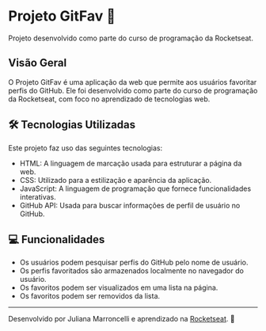 # Projeto GitFav 🌟

Projeto desenvolvido como parte do curso de programação da Rocketseat.

## Visão Geral

O Projeto GitFav é uma aplicação da web que permite aos usuários favoritar perfis do GitHub. Ele foi desenvolvido como parte do curso de programação da Rocketseat, com foco no aprendizado de tecnologias web.

## 🛠️ Tecnologias Utilizadas 

Este projeto faz uso das seguintes tecnologias:

- HTML: A linguagem de marcação usada para estruturar a página da web.
- CSS: Utilizado para a estilização e aparência da aplicação.
- JavaScript: A linguagem de programação que fornece funcionalidades interativas.
- GitHub API: Usada para buscar informações de perfil de usuário no GitHub.

## 💻 Funcionalidades

- Os usuários podem pesquisar perfis do GitHub pelo nome de usuário.
- Os perfis favoritados são armazenados localmente no navegador do usuário.
- Os favoritos podem ser visualizados em uma lista na página.
- Os favoritos podem ser removidos da lista.

---

Desenvolvido por Juliana Marroncelli  e aprendizado na [Rocketseat](https://rocketseat.com.br/). 🚀

